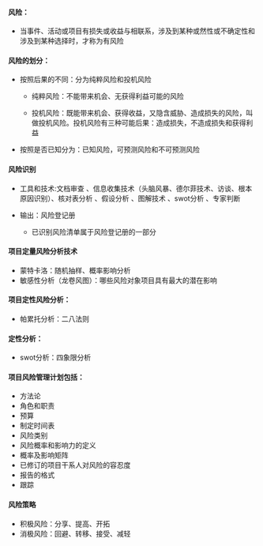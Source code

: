 #### 风险：

- 当事件、活动或项目有损失或收益与相联系，涉及到某种或然性或不确定性和涉及到某种选择时，才称为有风险

#### 风险的划分：

- 按照后果的不同：分为纯粹风险和投机风险

  - 纯粹风险：不能带来机会、无获得利益可能的风险

  - 投机风险：既能带来机会、获得收益，又隐含威胁、造成损失的风险，叫做投机风险。投机风险有三种可能后果：造成损失，不造成损失和获得利益

- 按照是否已知分为：已知风险，可预测风险和不可预测风险


#### 风险识别

- 工具和技术:文档审查 、信息收集技术（头脑风暴、德尔菲技术、访谈、根本原因识别）、核对表分析 、假设分析 、图解技术 、swot分析 、专家判断

- 输出：风险登记册
  - 已识别风险清单属于风险登记册的一部分

#### 项目定量风险分析技术

- 蒙特卡洛：随机抽样、概率影响分析
- 敏感性分析（龙卷风图）：哪些风险对象项目具有最大的潜在影响

#### 项目定性风险分析：

- 帕累托分析：二八法则

#### 定性分析：

- swot分析：四象限分析


#### 项目风险管理计划包括：

- 方法论
- 角色和职责
- 预算
- 制定时间表
- 风险类别
- 风险概率和影响力的定义
- 概率及影响矩阵
- 已修订的项目干系人对风险的容忍度
- 报告的格式
- 跟踪

#### 风险策略

- 积极风险：分享、提高、开拓
- 消极风险：回避、转移、接受、减轻
